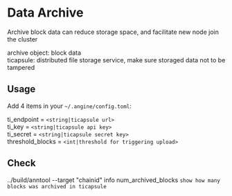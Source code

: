 # Data Archive

Archive block data can reduce storage space, and facilitate new node join the cluster

archive object: block data <br/>
ticapsule: distributed file storage service, make sure storaged data not to be tampered

## Usage

Add 4 items in your  `~/.angine/config.toml`:

ti_endpoint = `<string|ticapsule url>` <br/>
ti_key = `<string|ticapsule api key>` <br/>
ti_secret = `<string|ticapsule secret key>`<br/>
threshold_blocks = `<int|threshold for triggering upload>`

## Check

../build/anntool --target "chainid" info num_archived_blocks `show how many blocks was archived in ticapsule` 
